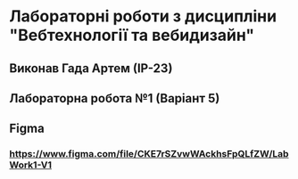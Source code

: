 # Лабораторні роботи з дисципліни "Вебтехнології та вебидизайн"
## Виконав Гада Артем (ІР-23)
## Лабораторна робота №1 (Варіант 5)
## Figma 
### https://www.figma.com/file/CKE7rSZvwWAckhsFpQLfZW/LabWork1-V1
